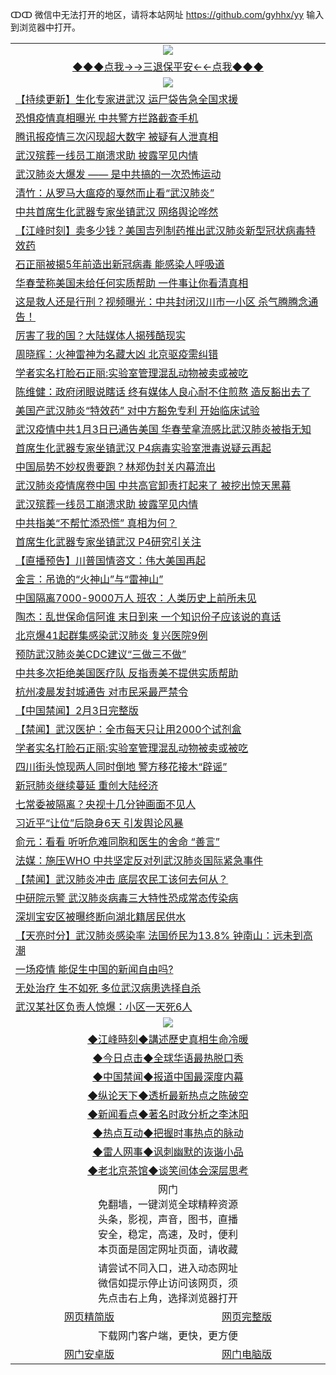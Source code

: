 ↀↀ 微信中无法打开的地区，请将本站网址 https://github.com/gyhhx/yy 输入到浏览器中打开。 

 <table>
  <tr>
    <td colspan="2" align=center><img src="https://github.com/gyhhx/image-upload/blob/master/3t.jpg"></td>
 </tr>
 <tr><td colspan="2" align="center"><a href="https://xball.casa/oo.aspx?name=ogQuit&key=eqxowaguscvmxdgc&from=yy">◆◆◆点我→→三退保平安←←点我◆◆◆</a></td></tr>
  <tr>
    <td colspan="2" align=center><img src="https://cdn.jsdelivr.net/gh/gyoupiodf/im1/%E7%BD%91%E9%97%A8%E6%96%B0%E9%97%BB1.jpg"></td>
 </tr>
<tr><td colspan="2" align="left"><a href="https://xball.casa/oo.aspx?name=c1120084&key=eqxowaguscvmxdgc&from=yy">【持续更新】生化专家进武汉 运尸袋告急全国求援</a></td></tr>
<tr><td colspan="2" align="left"><a href="https://xball.casa/oo.aspx?name=c1125671&key=eqxowaguscvmxdgc&from=yy">恐惧疫情真相曝光 中共警方拦路截查手机</a></td></tr>
<tr><td colspan="2" align="left"><a href="https://xball.casa/oo.aspx?name=c1125652&key=eqxowaguscvmxdgc&from=yy">腾讯报疫情三次闪现超大数字 被疑有人泄真相</a></td></tr>
<tr><td colspan="2" align="left"><a href="https://xball.casa/oo.aspx?name=c1125669&key=eqxowaguscvmxdgc&from=yy">武汉殡葬一线员工崩溃求助 披露罕见内情</a></td></tr>
<tr><td colspan="2" align="left"><a href="https://xball.casa/oo.aspx?name=c1125604&key=eqxowaguscvmxdgc&from=yy">武汉肺炎大爆发 —— 是中共搞的一次恐怖运动</a></td></tr>
<tr><td colspan="2" align="left"><a href="https://xball.casa/oo.aspx?name=c1125603&key=eqxowaguscvmxdgc&from=yy">清竹：从罗马大瘟疫的戛然而止看“武汉肺炎”</a></td></tr>
<tr><td colspan="2" align="left"><a href="https://xball.casa/oo.aspx?name=c1125686&key=eqxowaguscvmxdgc&from=yy">中共首席生化武器专家坐镇武汉 网络舆论哗然</a></td></tr>
<tr><td colspan="2" align="left"><a href="https://xball.casa/oo.aspx?name=c1125553&key=eqxowaguscvmxdgc&from=yy">【江峰时刻】卖多少钱？美国吉列制药推出武汉肺炎新型冠状病毒特效药</a></td></tr>
<tr><td colspan="2" align="left"><a href="https://xball.casa/oo.aspx?name=c1125628&key=eqxowaguscvmxdgc&from=yy">石正丽被揭5年前造出新冠病毒 能感染人呼吸道</a></td></tr>
<tr><td colspan="2" align="left"><a href="https://xball.casa/oo.aspx?name=c1125732&key=eqxowaguscvmxdgc&from=yy">华春莹称美国未给任何实质帮助 一件事让你看清真相</a></td></tr>
<tr><td colspan="2" align="left"><a href="https://xball.casa/oo.aspx?name=c1125710&key=eqxowaguscvmxdgc&from=yy">这是救人还是行刑？视频曝光：中共封闭汉川市一小区 杀气腾腾念通告！</a></td></tr>
<tr><td colspan="2" align="left"><a href="https://xball.casa/oo.aspx?name=c1125643&key=eqxowaguscvmxdgc&from=yy">厉害了我的国？大陆媒体人揭残酷现实</a></td></tr>
<tr><td colspan="2" align="left"><a href="https://xball.casa/oo.aspx?name=c1125627&key=eqxowaguscvmxdgc&from=yy">周晓辉：火神雷神为名藏大凶 北京驱疫需纠错</a></td></tr>
<tr><td colspan="2" align="left"><a href="https://xball.casa/oo.aspx?name=c1125663&key=eqxowaguscvmxdgc&from=yy">学者实名打脸石正丽:实验室管理混乱动物被卖或被吃</a></td></tr>
<tr><td colspan="2" align="left"><a href="https://xball.casa/oo.aspx?name=c1125717&key=eqxowaguscvmxdgc&from=yy">陈维健：政府闭眼说瞎话 终有媒体人良心耐不住煎熬 造反豁出去了</a></td></tr>
<tr><td colspan="2" align="left"><a href="https://xball.casa/oo.aspx?name=c1125765&key=eqxowaguscvmxdgc&from=yy">美国产武汉肺炎“特效药” 对中方豁免专利 开始临床试验</a></td></tr>
<tr><td colspan="2" align="left"><a href="https://xball.casa/oo.aspx?name=c1125618&key=eqxowaguscvmxdgc&from=yy">武汉疫情中共1月3日已通告美国 华春莹拿流感比武汉肺炎被指无知</a></td></tr>
<tr><td colspan="2" align="left"><a href="https://xball.casa/oo.aspx?name=c1125734&key=eqxowaguscvmxdgc&from=yy">首席生化武器专家坐镇武汉 P4病毒实验室泄毒说疑云再起</a></td></tr>
<tr><td colspan="2" align="left"><a href="https://xball.casa/oo.aspx?name=c1125763&key=eqxowaguscvmxdgc&from=yy">中国局势不妙权贵要跑？林郑伪封关内幕流出</a></td></tr>
<tr><td colspan="2" align="left"><a href="https://xball.casa/oo.aspx?name=c1125746&key=eqxowaguscvmxdgc&from=yy">武汉肺炎疫情席卷中国 中共高官卸责打起来了 被挖出惊天黑幕</a></td></tr>
<tr><td colspan="2" align="left"><a href="https://xball.casa/oo.aspx?name=c1125711&key=eqxowaguscvmxdgc&from=yy">武汉殡葬一线员工崩溃求助 披露罕见内情</a></td></tr>
<tr><td colspan="2" align="left"><a href="https://xball.casa/oo.aspx?name=c1125676&key=eqxowaguscvmxdgc&from=yy">中共指美“不帮忙添恐慌” 真相为何？</a></td></tr>
<tr><td colspan="2" align="left"><a href="https://xball.casa/oo.aspx?name=c1125668&key=eqxowaguscvmxdgc&from=yy">首席生化武器专家坐镇武汉 P4研究引关注</a></td></tr>
<tr><td colspan="2" align="left"><a href="https://xball.casa/oo.aspx?name=c1125625&key=eqxowaguscvmxdgc&from=yy">【直播预告】川普国情咨文：伟大美国再起</a></td></tr>
<tr><td colspan="2" align="left"><a href="https://xball.casa/oo.aspx?name=c1125762&key=eqxowaguscvmxdgc&from=yy">金言：吊诡的“火神山”与“雷神山”</a></td></tr>
<tr><td colspan="2" align="left"><a href="https://xball.casa/oo.aspx?name=c1125566&key=eqxowaguscvmxdgc&from=yy">中国隔离7000-9000万人 班农：人类历史上前所未见</a></td></tr>
<tr><td colspan="2" align="left"><a href="https://xball.casa/oo.aspx?name=c1125718&key=eqxowaguscvmxdgc&from=yy">陶杰：乱世保命信阿谁 末日到来 一个知识份子应该说的真话</a></td></tr>
<tr><td colspan="2" align="left"><a href="https://xball.casa/oo.aspx?name=c1125698&key=eqxowaguscvmxdgc&from=yy">北京爆41起群集感染武汉肺炎 复兴医院9例</a></td></tr>
<tr><td colspan="2" align="left"><a href="https://xball.casa/oo.aspx?name=c1125807&key=eqxowaguscvmxdgc&from=yy">预防武汉肺炎美CDC建议“三做三不做”</a></td></tr>
<tr><td colspan="2" align="left"><a href="https://xball.casa/oo.aspx?name=c1125629&key=eqxowaguscvmxdgc&from=yy">中共多次拒绝美国医疗队 反指责美不提供实质帮助</a></td></tr>
<tr><td colspan="2" align="left"><a href="https://xball.casa/oo.aspx?name=c1125747&key=eqxowaguscvmxdgc&from=yy">杭州凌晨发封城通告 对市民采最严禁令</a></td></tr>
<tr><td colspan="2" align="left"><a href="https://xball.casa/oo.aspx?name=c1125675&key=eqxowaguscvmxdgc&from=yy">【中国禁闻】2月3日完整版</a></td></tr>
<tr><td colspan="2" align="left"><a href="https://xball.casa/oo.aspx?name=c1125650&key=eqxowaguscvmxdgc&from=yy">【禁闻】武汉医护：全市每天只让用2000个试剂盒</a></td></tr>
<tr><td colspan="2" align="left"><a href="https://xball.casa/oo.aspx?name=c1125615&key=eqxowaguscvmxdgc&from=yy">学者实名打脸石正丽:实验室管理混乱动物被卖或被吃</a></td></tr>
<tr><td colspan="2" align="left"><a href="https://xball.casa/oo.aspx?name=c1125707&key=eqxowaguscvmxdgc&from=yy">四川街头惊现两人同时倒地 警方移花接木“辟谣”</a></td></tr>
<tr><td colspan="2" align="left"><a href="https://xball.casa/oo.aspx?name=c1125672&key=eqxowaguscvmxdgc&from=yy">新冠肺炎继续蔓延 重创大陆经济</a></td></tr>
<tr><td colspan="2" align="left"><a href="https://xball.casa/oo.aspx?name=c1125819&key=eqxowaguscvmxdgc&from=yy">七常委被隔离？央视十几分钟画面不见人</a></td></tr>
<tr><td colspan="2" align="left"><a href="https://xball.casa/oo.aspx?name=c1125736&key=eqxowaguscvmxdgc&from=yy">习近平“让位”后隐身6天 引发舆论风暴</a></td></tr>
<tr><td colspan="2" align="left"><a href="https://xball.casa/oo.aspx?name=c1125760&key=eqxowaguscvmxdgc&from=yy">俞元：看看 听听危难同胞和医生的舍命 “善言”</a></td></tr>
<tr><td colspan="2" align="left"><a href="https://xball.casa/oo.aspx?name=c1125733&key=eqxowaguscvmxdgc&from=yy">法媒：施压WHO 中共坚定反对列武汉肺炎国际紧急事件</a></td></tr>
<tr><td colspan="2" align="left"><a href="https://xball.casa/oo.aspx?name=c1125651&key=eqxowaguscvmxdgc&from=yy">【禁闻】武汉肺炎冲击 底层农民工该何去何从？</a></td></tr>
<tr><td colspan="2" align="left"><a href="https://xball.casa/oo.aspx?name=c1125608&key=eqxowaguscvmxdgc&from=yy">中研院示警 武汉肺炎病毒三大特性恐成常态传染病</a></td></tr>
<tr><td colspan="2" align="left"><a href="https://xball.casa/oo.aspx?name=c1125820&key=eqxowaguscvmxdgc&from=yy">深圳宝安区被曝终断向湖北籍居民供水</a></td></tr>
<tr><td colspan="2" align="left"><a href="https://xball.casa/oo.aspx?name=c1125791&key=eqxowaguscvmxdgc&from=yy">【天亮时分】武汉肺炎感染率 法国侨民为13.8% 钟南山：远未到高潮</a></td></tr>
<tr><td colspan="2" align="left"><a href="https://xball.casa/oo.aspx?name=c1125661&key=eqxowaguscvmxdgc&from=yy">一场疫情 能促生中国的新闻自由吗?</a></td></tr>
<tr><td colspan="2" align="left"><a href="https://xball.casa/oo.aspx?name=c1125659&key=eqxowaguscvmxdgc&from=yy">无处治疗 生不如死 多位武汉病患选择自杀</a></td></tr>
<tr><td colspan="2" align="left"><a href="https://xball.casa/oo.aspx?name=c1125735&key=eqxowaguscvmxdgc&from=yy">武汉某社区负责人惊爆：小区一天死6人</a></td></tr>

 <tr>
   <td colspan="2" align=center><img src="https://cdn.jsdelivr.net/gh/gyoupiodf/im1/jf-1.jpg"></td>
  </tr>
   <tr>
   <td colspan="2" align=center> 
<a href="https://xball.casa/oo.aspx?name=c922850&key=eqxowaguscvmxdgc&from=yy&tag=9877">◆江峰時刻◆講述歷史真相生命冷暖</a><br/>
    </td>
  </tr>
   <tr>
   <td colspan="2" align=center> 
<a href="https://xball.casa/oo.aspx?name=c816850&key=eqxowaguscvmxdgc&from=yy&tag=9877">◆今日点击◆全球华语最热脱口秀</a><br/>
    </td>
  </tr>
  <tr>
  <td colspan="2" align=center>
<a href="https://xball.casa/oo.aspx?name=c816860&key=eqxowaguscvmxdgc&from=yy&tag=99733110">◆中国禁闻◆报道中国最深度内幕</a><br/>
   </tr>
  <tr>
     <td colspan="2" align=center>
<a href="https://xball.casa/oo.aspx?name=c816855&key=eqxowaguscvmxdgc&from=yy&tag=997110">◆纵论天下◆透析最新热点之陈破空</a><br/>
   </tr>
   <tr>
      <td colspan="2" align=center>
<a href="https://xball.casa/oo.aspx?name=c838308&key=eqxowaguscvmxdgc&from=yy&tag=9973110">◆新闻看点◆著名时政分析之李沐阳</a><br/>
   </tr>
   <tr>
     <td colspan="2" align=center>
<a href="https://xball.casa/oo.aspx?name=c816852&key=eqxowaguscvmxdgc&from=yy&tag=9733110">◆热点互动◆把握时事热点的脉动</a><br/>
   </tr>
   <tr>
      <td colspan="2" align=center>
<a href="https://xball.casa/oo.aspx?name=c816694&key=eqxowaguscvmxdgc&from=yy&tag=93310">◆雷人网事◆讽刺幽默的诙谐小品</a><br/>
   </tr>
   <tr>
    <td colspan="2" align=center>
<a href="https://xball.casa/oo.aspx?name=c816650&key=eqxowaguscvmxdgc&from=yy&tag=9973110">◆老北京茶馆◆谈笑间体会深层思考</a><br/>
   </tr>
<tr>
    <td colspan="2" align="center">网门<br/>免翻墙，一键浏览全球精粹资源<br/>头条，影视，声音，图书，直播<br/>安全，稳定，高速，及时，便利<br/>本页面是固定网址页面，请收藏</td>
  <tr>
  <tr>
    <td colspan="2" align="center">请尝试不同入口，进入动态网址<br/>微信如提示停止访问该网页，须<br/>先点击右上角，选择浏览器打开</td>
  <tr>  
  <tr>
    <td align="center"><a href="https://gitcdn.xyz/repo/otiny/up/master/show002.htm">网页精简版</a></td>
    <td align="center"><a href="https://gitcdn.xyz/repo/otiny/up/master/show001.htm">网页完整版</a></td>
  </tr>
  <tr>
    <td colspan="2" align="center">下载网门客户端，更快，更方便</td>
  <tr>
  <tr>
    <td align="center"><a href="https://raw.githubusercontent.com/opipe/up/master/oGatea.apk">网门安卓版</a></td>
    <td align="center"><a href="https://raw.githubusercontent.com/opipe/up/master/oGate.zip">网门电脑版</a></td>
  </tr>

</table>

